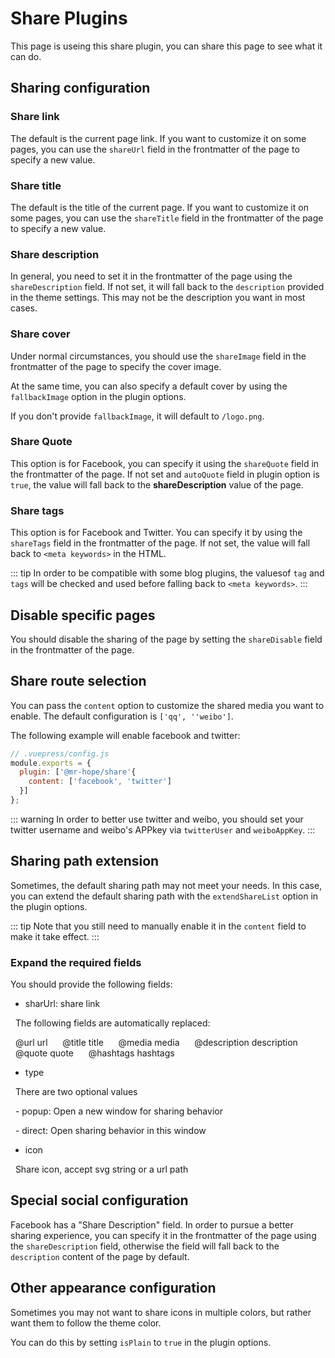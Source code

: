 # Share Plugins

This page is useing this share plugin, you can share this page to see what it can do.

## Sharing configuration

### Share link

The default is the current page link. If you want to customize it on some pages, you can use the `shareUrl` field in the frontmatter of the page to specify a new value.

### Share title

The default is the title of the current page. If you want to customize it on some pages, you can use the `shareTitle` field in the frontmatter of the page to specify a new value.

### Share description

In general, you need to set it in the frontmatter of the page using the `shareDescription` field. If not set, it will fall back to the `description` provided in the theme settings. This may not be the description you want in most cases.

### Share cover

Under normal circumstances, you should use the `shareImage` field in the frontmatter of the page to specify the cover image.

At the same time, you can also specify a default cover by using the `fallbackImage` option in the plugin options.

If you don't provide `fallbackImage`, it will default to `/logo.png`.

### Share Quote

This option is for Facebook, you can specify it using the `shareQuote` field in the frontmatter of the page. If not set and `autoQuote` field in plugin option is `true`, the value will fall back to the **shareDescription** value of the page.

### Share tags

This option is for Facebook and Twitter. You can specify it by using the `shareTags` field in the frontmatter of the page. If not set, the value will fall back to `<meta keywords>` in the HTML.

::: tip
In order to be compatible with some blog plugins, the values ​​of `tag` and `tags` will be checked and used before falling back to `<meta keywords>`.
:::

## Disable specific pages

You should disable the sharing of the page by setting the `shareDisable` field in the frontmatter of the page.

## Share route selection

You can pass the `content` option to customize the shared media you want to enable. The default configuration is `['qq', ''weibo']`.

The following example will enable facebook and twitter:

```js
// .vuepress/config.js
module.exports = {
  plugin: ['@mr-hope/share'{
    content: ['facebook', 'twitter']
  }]
};
```

::: warning
In order to better use twitter and weibo, you should set your twitter username and weibo's APPkey via `twitterUser` and `weiboAppKey`.
:::

## Sharing path extension

Sometimes, the default sharing path may not meet your needs. In this case, you can extend the default sharing path with the `extendShareList` option in the plugin options.

::: tip
Note that you still need to manually enable it in the `content` field to make it take effect.
:::

### Expand the required fields

You should provide the following fields:

- sharUrl: share link

  The following fields are automatically replaced:

  @url url
  
  @title title
  
  @media media
  
  @description description
  
  @quote quote
  
  @hashtags hashtags

- type

  There are two optional values

  - popup: Open a new window for sharing behavior

  - direct: Open sharing behavior in this window

- icon

  Share icon, accept svg string or a url path

## Special social configuration

Facebook has a "Share Description" field. In order to pursue a better sharing experience, you can specify it in the frontmatter of the page using the `shareDescription` field, otherwise the field will fall back to the `description` content of the page by default.

## Other appearance configuration

Sometimes you may not want to share icons in multiple colors, but rather want them to follow the theme color.

You can do this by setting `isPlain` to `true` in the plugin options.
